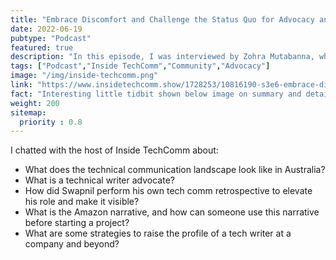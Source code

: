 ```yaml
---
title: "Embrace Discomfort and Challenge the Status Quo for Advocacy and Visibility"
date: 2022-06-19
pubtype: "Podcast"
featured: true
description: "In this episode, I was interviewed by Zohra Mutabanna, where I shared my thoughts on the evolution of technical communication in Australia, especially since the pandemic."
tags: ["Podcast","Inside TechComm","Community","Advocacy"]
image: "/img/inside-techcomm.png"
link: "https://www.insidetechcomm.show/1728253/10816190-s3e6-embrace-discomfort-and-challenge-the-status-quo-for-advocacy-and-visibility-with-swapnil-ogale"
fact: "Interesting little tidbit shown below image on summary and detail page"
weight: 200
sitemap:
  priority : 0.8
---
```


I chatted with the host of Inside TechComm about:

- What does the technical communication landscape look like in Australia?
- What is a technical writer advocate?
- How did Swapnil perform his own tech comm retrospective to elevate his role and make it visible?
- What is the Amazon narrative, and how can someone use this narrative before starting a project?
- What are some strategies to raise the profile of a tech writer at a company and beyond?